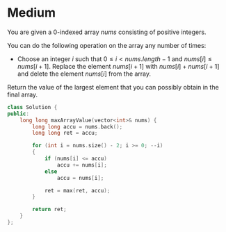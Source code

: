 # Medium

You are given a 0-indexed array $nums$ consisting of positive integers.

You can do the following operation on the array any number of times:

- Choose an integer $i$ such that $0 \leq i < nums.length - 1$ and $nums[i] \leq nums[i + 1]$. Replace the element $nums[i + 1]$ with $nums[i] + nums[i + 1]$ and delete the element $nums[i]$ from the array.

Return the value of the largest element that you can possibly obtain in the final array.

```cpp
class Solution {
public:
    long long maxArrayValue(vector<int>& nums) {
        long long accu = nums.back();
        long long ret = accu;

        for (int i = nums.size() - 2; i >= 0; --i)
        {
            if (nums[i] <= accu)
                accu += nums[i];
            else
                accu = nums[i];

            ret = max(ret, accu);
        }

        return ret;
    }
};
```
